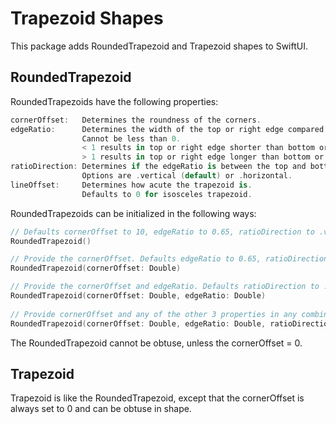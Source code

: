 # Trapezoid Shapes

This package adds RoundedTrapezoid and Trapezoid shapes to SwiftUI.

## RoundedTrapezoid

RoundedTrapezoids have the following properties:

```swift
cornerOffset:   Determines the roundness of the corners.
edgeRatio:      Determines the width of the top or right edge compared to the bottom or left edge (respectively) of the trapezoid. 
                Cannot be less than 0. 
                < 1 results in top or right edge shorter than bottom or left edge. 
                > 1 results in top or right edge longer than bottom or left edge.
ratioDirection: Determines if the edgeRatio is between the top and bottom edges or the left and right edges.
                Options are .vertical (default) or .horizontal.
lineOffset:     Determines how acute the trapezoid is. 
                Defaults to 0 for isosceles trapezoid.
```

RoundedTrapezoids can be initialized in the following ways:

```swift
// Defaults cornerOffset to 10, edgeRatio to 0.65, ratioDirection to .vertical, lineOffset to 0. 
RoundedTrapezoid()

// Provide the cornerOffset. Defaults edgeRatio to 0.65, ratioDirection to .vertical, lineOffset to 0.
RoundedTrapezoid(cornerOffset: Double)

// Provide the cornerOffset and edgeRatio. Defaults ratioDirection to .vertical, lineOffset is set to 0.
RoundedTrapezoid(cornerOffset: Double, edgeRatio: Double)
 
// Provide cornerOffset and any of the other 3 properties in any combination. The defaults are as above. You can provide settings for all or some.
RoundedTrapezoid(cornerOffset: Double, edgeRatio: Double, ratioDirection: RatioDirection, lineOffset: Double)
```

The RoundedTrapezoid cannot be obtuse, unless the cornerOffset = 0.

## Trapezoid

Trapezoid is like the RoundedTrapezoid, except that the cornerOffset is always set to 0 and can be obtuse in shape. 
